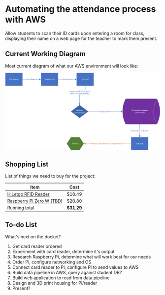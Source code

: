 # Automating the attendance process with AWS

Allow students to scan their ID cards upon entering a room for class, displaying their name on a web page for the teacher to mark them present.

## Current Working Diagram

Most current diagram of what our AWS environment will look like:

![Current project diagram](Capstone_Diagram.png)

## Shopping List

List of things we need to buy for the project:

| Item | Cost |
|-|-|
|[HiLetgo RFID Reader](https://www.amazon.com/HiLetgo-125Khz-EM4100-Reader-Swipe/dp/B01MZYYDUV/ref=asc_df_B01MZYYDUV/?tag=hyprod-20&linkCode=df0&hvadid=674654857821&hvpos=&hvnetw=g&hvrand=11910253218607601018&hvpone=&hvptwo=&hvqmt=&hvdev=c&hvdvcmdl=&hvlocint=&hvlocphy=9019656&hvtargid=pla-1640410588708&psc=1&mcid=a09c09b05a833b37b181317aefde13cc) | $10.49 |
|[Raspberry Pi Zero W (TBD)](https://www.amazon.com/Raspberry-Pi-Zero-Wireless-model/dp/B06XFZC3BX/ref=asc_df_B06XFZC3BX/?tag=hyprod-20&linkCode=df0&hvadid=312363697617&hvpos=&hvnetw=g&hvrand=12255993669550297530&hvpone=&hvptwo=&hvqmt=&hvdev=c&hvdvcmdl=&hvlocint=&hvlocphy=9019669&hvtargid=pla-405706373744&psc=1&mcid=7c324a0a86243324915c51bfb077f963&tag=&ref=&adgrpid=61916342293&hvpone=&hvptwo=&hvadid=312363697617&hvpos=&hvnetw=g&hvrand=12255993669550297530&hvqmt=&hvdev=c&hvdvcmdl=&hvlocint=&hvlocphy=9019669&hvtargid=pla-405706373744&gclid=Cj0KCQiAqsitBhDlARIsAGMR1Rh3R2iQx6Wp9i3mGJZ7Fr_0tgGDG1drqlVJABb0oX2EUVb8bdxf-iMaAvdREALw_wcB)| $20.80 |
|Running total | **$31.29** |

## To-do List

What's next on the docket?

1. Get card reader ordered
2. Experiment with card reader, determine it's output
3. Research Raspberry Pi, determine what will work best for our needs
4. Order Pi, configure networking and OS
5. Connect card reader to Pi, configure Pi to send values to AWS
6. Build data pipeline in AWS, query against student DB?
7. Build web application to read from data pipeline
8. Design and 3D print housing for Pi/reader
9. Present?